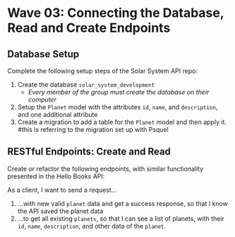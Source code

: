 # Wave 03: Connecting the Database, Read and Create Endpoints

## Database Setup

Complete the following setup steps of the Solar System API repo:
<!-- 1. Activate the virtual environment -->
1. Create the database `solar_system_development`
    * *Every member of the group must create the database on their computer*
1. Setup the `Planet` model with the attributes `id`, `name`, and `description`, and one additional attribute
1. Create a migration to add a table for the `Planet` model and then apply it.
  #this is referring to the migration set up with Psquel

## RESTful Endpoints: Create and Read

Create or refactor the following endpoints, with similar functionality presented in the Hello Books API:

As a client, I want to send a request...

1. ...with new valid `planet` data and get a success response, so that I know the API saved the planet data
1. ...to get all existing `planets`, so that I can see a list of planets, with their `id`, `name`, `description`, and other data of the `planet`.
